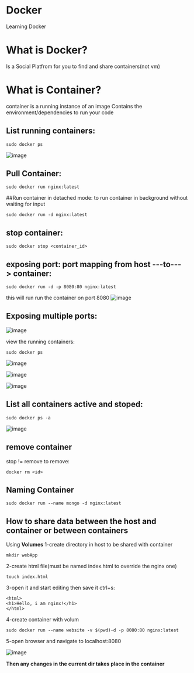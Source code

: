 # Docker
Learning Docker

# What is Docker?
Is a Social Platfrom for you to find and share containers(not vm)

# What is Container?
container is a running instance of an image
Contains the environment/dependencies to run your code

## List running containers:
```
sudo docker ps 
```
![image](https://user-images.githubusercontent.com/51336081/187316194-904b38f5-fadb-4079-9550-20fbd6666da8.png)

## Pull Container:
```
sudo docker run nginx:latest
```
##Run container in detached mode:
to run container in background without waiting for input
```
sudo docker run -d nginx:latest
```

## stop container:
```
sudo docker stop <container_id>
```
## exposing port: port mapping from host ---to---> container:
```
sudo docker run -d -p 8080:80 nginx:latest
```
this will run run the container on port 8080
![image](https://user-images.githubusercontent.com/51336081/187317192-5e51f3c8-4a9f-42a2-b7c4-67e3546ce202.png)
## Exposing multiple ports:
![image](https://user-images.githubusercontent.com/51336081/187318648-f830b3e7-e113-44bc-90e2-146f8661fb1f.png)

view the running containers:
```
sudo docker ps
```
![image](https://user-images.githubusercontent.com/51336081/187318771-cd87f6b3-9b1d-4e8f-99b7-30315bde9fe1.png)

![image](https://user-images.githubusercontent.com/51336081/187317667-b8546026-6d07-48c4-9645-ba0d6b86fdc0.png)

![image](https://user-images.githubusercontent.com/51336081/187317680-52ab9dfc-b4ef-4527-9ad5-40a88d6a006c.png)

## List all containers active and stoped:
```
sudo docker ps -a
```
![image](https://user-images.githubusercontent.com/51336081/187319161-120fec28-db70-4c8c-b737-5b4cb796a5b9.png)

## remove container

stop != remove
to remove:
```
docker rm <id>
```

## Naming Container
```
sudo docker run --name mongo -d nginx:latest
```

## How to share data between the host and container or between containers
Using **Volumes**
1-create directory in host to be shared with container
```
mkdir webApp
```
2-create html file(must be named index.html to override the nginx one)
```
touch index.html
```
3-open it and start editing then save it ctrl+s:
```
<html>
<h1>Hello, i am nginx!</h1>
</html>
```
4-create container with volum
```
sudo docker run --name website -v $(pwd)-d -p 8080:80 nginx:latest
```
5-open browser and navigate to localhost:8080

![image](https://user-images.githubusercontent.com/51336081/187367230-07621171-8217-4075-9487-cd506b1ffdd9.png)

**Then any changes in the current dir takes place in the container**
